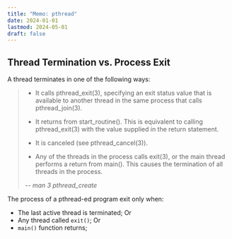 ```yaml
---
title: "Memo: pthread"
date: 2024-01-01
lastmod: 2024-05-01
draft: false
---
```


## Thread Termination vs. Process Exit

A thread terminates in one of the following ways:
 
> * It calls pthread_exit(3), specifying an exit status value that is available  to  another  thread  in  the  same  process  that  calls pthread_join(3).
> 
> * It returns from start_routine().  This is equivalent to calling pthread_exit(3) with the value supplied in the return statement.
> 
> * It is canceled (see pthread_cancel(3)).
> 
> * Any  of  the  threads in the process calls exit(3), or the main thread performs a return from main().  This causes the termination of all threads in the process.
>
> <cite>-- man 3 pthread_create</cite>

The process of a pthread-ed program exit only when:

- The last active thread is terminated; Or
- Any thread called `exit()`; Or
- `main()` function returns;

